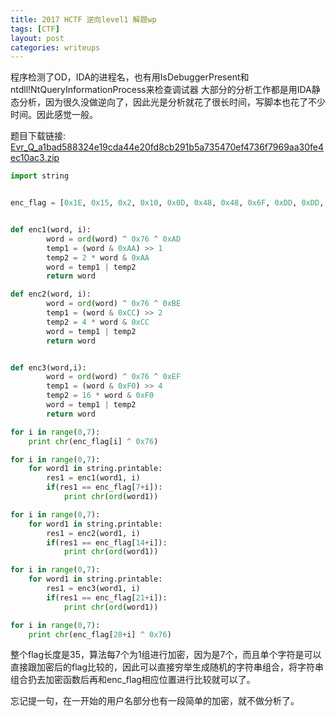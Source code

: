```yaml
---
title: 2017 HCTF 逆向level1 解题wp
tags: [CTF]
layout: post
categories: writeups
---
```


程序检测了OD，IDA的进程名，也有用IsDebuggerPresent和ntdll!NtQueryInformationProcess来检查调试器
大部分的分析工作都是用IDA静态分析，因为很久没做逆向了，因此光是分析就花了很长时间，写脚本也花了不少时间。因此感觉一般。

题目下载链接: [Evr_Q_a1bad588324e19cda44e20fd8cb291b5a735470ef4736f7969aa30fe4ec10ac3.zip](http://od7mpc53s.bkt.clouddn.com/Evr_Q_a1bad588324e19cda44e20fd8cb291b5a735470ef4736f7969aa30fe4ec10ac3.zip)

``` python 
import string


enc_flag = [0x1E, 0x15, 0x2, 0x10, 0x0D, 0x48, 0x48, 0x6F, 0xDD, 0xDD, 0x48, 0x64, 0x63, 0xD7, 0x2E, 0x2C, 0xFE, 0x6A, 0x6D, 0x2A, 0xF2, 0x6F, 0x9A, 0x4D, 0x8B, 0x4B, 0xCF, 0xBF, 0x4F, 0x47, 0x4E, 0x13, 0x10, 0x43, 0x0B]


def enc1(word, i):
        word = ord(word) ^ 0x76 ^ 0xAD
        temp1 = (word & 0xAA) >> 1
        temp2 = 2 * word & 0xAA
        word = temp1 | temp2
        return word

def enc2(word, i):        
        word = ord(word) ^ 0x76 ^ 0xBE
        temp1 = (word & 0xCC) >> 2
        temp2 = 4 * word & 0xCC
        word = temp1 | temp2
        return word


def enc3(word,i):
        word = ord(word) ^ 0x76 ^ 0xEF
        temp1 = (word & 0xF0) >> 4
        temp2 = 16 * word & 0xF0
        word = temp1 | temp2
        return word 

for i in range(0,7):
    print chr(enc_flag[i] ^ 0x76)

for i in range(0,7):
    for word1 in string.printable:
        res1 = enc1(word1, i)
        if(res1 == enc_flag[7+i]):
            print chr(ord(word1))

for i in range(0,7):
    for word1 in string.printable:
        res1 = enc2(word1, i)
        if(res1 == enc_flag[14+i]):
            print chr(ord(word1))

for i in range(0,7):
    for word1 in string.printable:
        res1 = enc3(word1, i)
        if(res1 == enc_flag[21+i]):
            print chr(ord(word1))

for i in range(0,7):
    print chr(enc_flag[28+i] ^ 0x76)
```

整个flag长度是35，算法每7个为1组进行加密，因为是7个，而且单个字符是可以直接跟加密后的flag比较的，因此可以直接穷举生成随机的字符串组合，将字符串组合扔去加密函数后再和enc_flag相应位置进行比较就可以了。

忘记提一句，在一开始的用户名部分也有一段简单的加密，就不做分析了。

